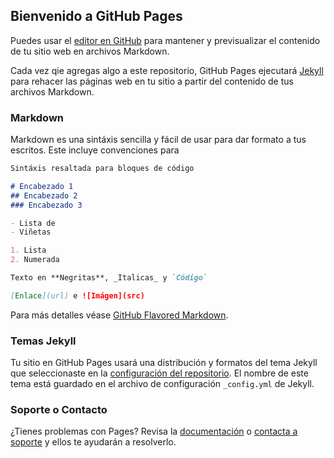 ## Bienvenido a GitHub Pages

Puedes usar el [editor en GitHub](https://github.com/rubenrivera/rubenrivera.github.io/edit/master/README.md) para mantener y previsualizar el contenido de tu sitio web en archivos Markdown.

Cada vez qie agregas algo a este repositorio, GitHub Pages ejecutará [Jekyll](https://jekyllrb.com/) para rehacer las páginas web en tu sitio a partir del contenido de tus archivos Markdown.

### Markdown

Markdown es una sintáxis sencilla y fácil de usar para dar formato a tus escritos. Este incluye convenciones para

```markdown
Sintáxis resaltada para bloques de código

# Encabezado 1
## Encabezado 2
### Encabezado 3

- Lista de
- Viñetas

1. Lista
2. Numerada

Texto en **Negritas**, _Italicas_ y `Código`

[Enlace](url) e ![Imágen](src)
```

Para más detalles véase [GitHub Flavored Markdown](https://guides.github.com/features/mastering-markdown/).

### Temas Jekyll

Tu sitio en GitHub Pages usará una distribución y formatos del tema Jekyll que seleccionaste en la [configuración del repositorio](https://github.com/rubenrivera/rubenrivera.github.io/settings). El nombre de este tema está guardado en el archivo de configuración `_config.yml` de Jekyll.

### Soporte o Contacto

¿Tienes problemas con Pages? Revisa la [documentación](https://help.github.com/categories/github-pages-basics/) o [contacta a soporte](https://github.com/contact) y ellos te ayudarán a resolverlo.
